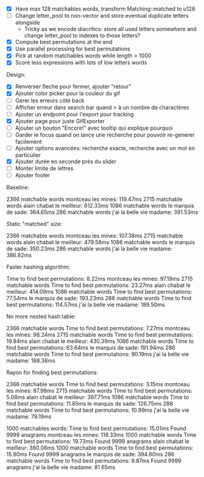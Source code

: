 - [x] Have max 128 matchables words, transform Matching::matched to u128
- [ ] Change letter_pool to non-vector and store eventual duplicate letters alongside
  - Tricky as we encode diacritics: store all used letters somewhere and change letter_pool to indexes to those letters?
- [x] Compute best permutations at the end
- [x] Use parallel processing for best permutations
- [x] Pick at random matchables words while length > 1000
- [x] Score less expressions with lots of low letters words

Design:
- [x] Renverser fleche pour fermer, ajouter "retour"
- [x] Ajouter color picker pour la couleur du gif
- [ ] Gérer les erreurs côté back
- [ ] Afficher erreur dans search bar quand > à un nombre de charactères
- [ ] Ajouter un endpoint pour l'export pour tracking
- [x] Ajouter page pour juste GifExporter
- [ ] Ajouter un bouton "Encore!" avec tooltip qui explique pourquoi
- [ ] Garder le focus quand on lance une recherche pour pouvoir re-generer facilement
- [ ] Ajouter options avancées: recherche exacte, recherche avec un mot en particulier
- [x] Ajouter durée en seconde près du slider
- [ ] Monter limite de lettres
- [ ] Ajouter footer

Baseline:

2366 matchable words
montceau les mines: 119.47ms
2715 matchable words
alain chabat le meilleur: 612.33ms
1086 matchable words
le marquis de sade: 364.65ms
286 matchable words
j'ai la belle vie madame: 391.53ms


Static "matched" size:

2366 matchable words
montceau les mines: 107.38ms
2715 matchable words
alain chabat le meilleur: 479.58ms
1086 matchable words
le marquis de sade: 350.23ms
286 matchable words
j'ai la belle vie madame: 386.82ms


Faster hashing algorithm:

Time to find best permutations: 8.22ms
montceau les mines: 97.19ms
2715 matchable words
Time to find best permutations: 23.27ms
alain chabat le meilleur: 414.09ms
1086 matchable words
Time to find best permutations: 77.54ms
le marquis de sade: 193.23ms
286 matchable words
Time to find best permutations: 114.57ms
j'ai la belle vie madame: 189.50ms


No more nested hash table:

2366 matchable words
Time to find best permutations: 7.27ms
montceau les mines: 98.24ms
2715 matchable words
Time to find best permutations: 19.84ms
alain chabat le meilleur: 430.39ms
1086 matchable words
Time to find best permutations: 63.64ms
le marquis de sade: 191.94ms
286 matchable words
Time to find best permutations: 90.19ms
j'ai la belle vie madame: 168.38ms


Rayon for finding best permutations:

2366 matchable words
Time to find best permutations: 3.15ms
montceau les mines: 87.98ms
2715 matchable words
Time to find best permutations: 5.08ms
alain chabat le meilleur: 397.71ms
1086 matchable words
Time to find best permutations: 11.85ms
le marquis de sade: 126.75ms
286 matchable words
Time to find best permutations: 10.99ms
j'ai la belle vie madame: 79.19ms


1000 matchables words:
Time to find best permutations: 15.01ms
Found 9999 anagrams
montceau les mines: 118.33ms
1000 matchable words
Time to find best permutations: 19.73ms
Found 9999 anagrams
alain chabat le meilleur: 360.06ms
1000 matchable words
Time to find best permutations: 15.90ms
Found 9999 anagrams
le marquis de sade: 394.80ms
286 matchable words
Time to find best permutations: 9.87ms
Found 9999 anagrams
j'ai la belle vie madame: 81.65ms